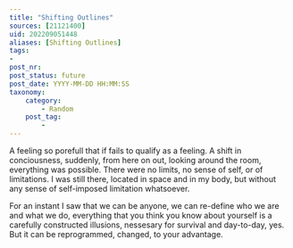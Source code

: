 ```yaml
---
title: "Shifting Outlines"
sources: [21121400]
uid: 202209051448
aliases: [Shifting Outlines]
tags:
-
post_nr:
post_status: future
post_date: YYYY-MM-DD HH:MM:SS
taxonomy:
    category:
        - Random
    post_tag:
        -
---
```


A feeling so porefull that if fails to qualify as a feeling. A shift in conciousness, suddenly, from here on out, looking around the room, everything was possible. There were no limits, no sense of self, or of limitations. I was still there, located in space and in my body, but without any sense of self-imposed limitation whatsoever. 

For an instant I saw that we can be anyone, we can re-define who we are and what we do, everything that you think you know about yourself is a carefully constructed illusions, nessesary for survival and day-to-day, yes. But it can be reprogrammed, changed, to your advantage.

